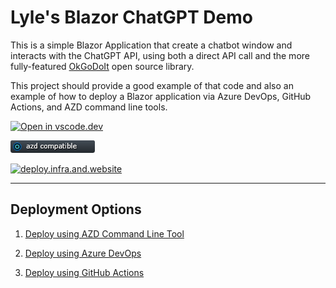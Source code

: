 # Lyle's Blazor ChatGPT Demo

This is a simple Blazor Application that create a chatbot window and interacts with the ChatGPT API, using both a direct API call and the more fully-featured [OkGoDoIt](https://github.com/OkGoDoIt/OpenAI-API-dotnet/) open source library.

This project should provide a good example of that code and also an example of how to deploy a Blazor application via Azure DevOps, GitHub Actions, and AZD command line tools.

[![Open in vscode.dev](https://img.shields.io/badge/Open%20in-vscode.dev-blue)][1]

[1]: https://vscode.dev/github/lluppesms/chatgpt.blazor.demo/

[![azd Compatible](/Docs/images/AZD_Compatible.png)](/.azure/readme.md)

[![deploy.infra.and.website](https://github.com/lluppesms/chatgpt.blazor.demo/actions/workflows/deploy-infra-website.yml/badge.svg)](https://github.com/lluppesms/chatgpt.blazor.demo/actions/workflows/deploy-infra-website.yml)

---

## Deployment Options

1. [Deploy using AZD Command Line Tool](/.azure/readme.md)

2. [Deploy using Azure DevOps](/.azdo/pipelines/readme.md)

3. [Deploy using GitHub Actions](./.github/workflows/readme.md)
